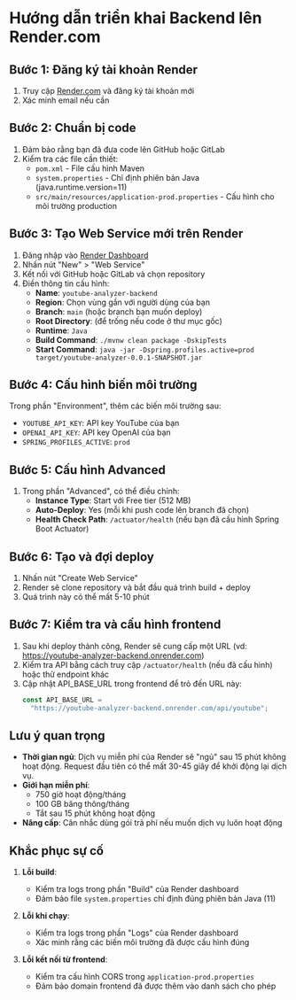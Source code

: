 # Hướng dẫn triển khai Backend lên Render.com

## Bước 1: Đăng ký tài khoản Render

1. Truy cập [Render.com](https://render.com) và đăng ký tài khoản mới
2. Xác minh email nếu cần

## Bước 2: Chuẩn bị code

1. Đảm bảo rằng bạn đã đưa code lên GitHub hoặc GitLab
2. Kiểm tra các file cần thiết:
   - `pom.xml` - File cấu hình Maven
   - `system.properties` - Chỉ định phiên bản Java (java.runtime.version=11)
   - `src/main/resources/application-prod.properties` - Cấu hình cho môi trường production

## Bước 3: Tạo Web Service mới trên Render

1. Đăng nhập vào [Render Dashboard](https://dashboard.render.com)
2. Nhấn nút "New" > "Web Service"
3. Kết nối với GitHub hoặc GitLab và chọn repository
4. Điền thông tin cấu hình:
   - **Name**: `youtube-analyzer-backend`
   - **Region**: Chọn vùng gần với người dùng của bạn
   - **Branch**: `main` (hoặc branch bạn muốn deploy)
   - **Root Directory**: (để trống nếu code ở thư mục gốc)
   - **Runtime**: `Java`
   - **Build Command**: `./mvnw clean package -DskipTests`
   - **Start Command**: `java -jar -Dspring.profiles.active=prod target/youtube-analyzer-0.0.1-SNAPSHOT.jar`

## Bước 4: Cấu hình biến môi trường

Trong phần "Environment", thêm các biến môi trường sau:

- `YOUTUBE_API_KEY`: API key YouTube của bạn
- `OPENAI_API_KEY`: API key OpenAI của bạn
- `SPRING_PROFILES_ACTIVE`: `prod`

## Bước 5: Cấu hình Advanced

1. Trong phần "Advanced", có thể điều chỉnh:
   - **Instance Type**: Start với Free tier (512 MB)
   - **Auto-Deploy**: Yes (mỗi khi push code lên branch đã chọn)
   - **Health Check Path**: `/actuator/health` (nếu bạn đã cấu hình Spring Boot Actuator)

## Bước 6: Tạo và đợi deploy

1. Nhấn nút "Create Web Service"
2. Render sẽ clone repository và bắt đầu quá trình build + deploy
3. Quá trình này có thể mất 5-10 phút

## Bước 7: Kiểm tra và cấu hình frontend

1. Sau khi deploy thành công, Render sẽ cung cấp một URL (vd: https://youtube-analyzer-backend.onrender.com)
2. Kiểm tra API bằng cách truy cập `/actuator/health` (nếu đã cấu hình) hoặc thử endpoint khác
3. Cập nhật API_BASE_URL trong frontend để trỏ đến URL này:
   ```javascript
   const API_BASE_URL =
     "https://youtube-analyzer-backend.onrender.com/api/youtube";
   ```

## Lưu ý quan trọng

- **Thời gian ngủ**: Dịch vụ miễn phí của Render sẽ "ngủ" sau 15 phút không hoạt động. Request đầu tiên có thể mất 30-45 giây để khởi động lại dịch vụ.
- **Giới hạn miễn phí**:
  - 750 giờ hoạt động/tháng
  - 100 GB băng thông/tháng
  - Tắt sau 15 phút không hoạt động
- **Nâng cấp**: Cân nhắc dùng gói trả phí nếu muốn dịch vụ luôn hoạt động

## Khắc phục sự cố

1. **Lỗi build**:

   - Kiểm tra logs trong phần "Build" của Render dashboard
   - Đảm bảo file `system.properties` chỉ định đúng phiên bản Java (11)

2. **Lỗi khi chạy**:

   - Kiểm tra logs trong phần "Logs" của Render dashboard
   - Xác minh rằng các biến môi trường đã được cấu hình đúng

3. **Lỗi kết nối từ frontend**:
   - Kiểm tra cấu hình CORS trong `application-prod.properties`
   - Đảm bảo domain frontend đã được thêm vào danh sách cho phép
